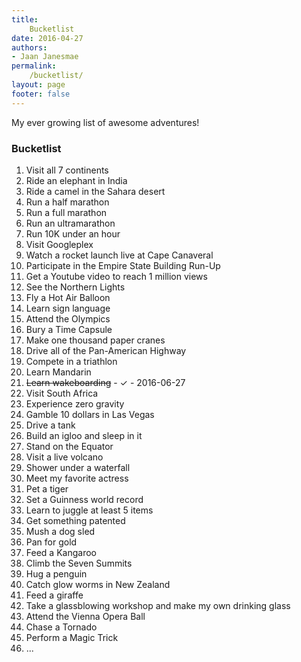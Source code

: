 ```yaml
---
title:
    Bucketlist
date: 2016-04-27
authors:
- Jaan Janesmae
permalink:
    /bucketlist/
layout: page
footer: false
---
```

My ever growing list of awesome adventures!

### Bucketlist

1. Visit all 7 continents
1. Ride an elephant in India
1. Ride a camel in the Sahara desert
1. Run a half marathon
1. Run a full marathon
1. Run an ultramarathon
1. Run 10K under an hour
1. Visit Googleplex
1. Watch a rocket launch live at Cape Canaveral
1. Participate in the Empire State Building Run-Up
1. Get a Youtube video to reach 1 million views
1. See the Northern Lights
1. Fly a Hot Air Balloon
1. Learn sign language
1. Attend the Olympics
1. Bury a Time Capsule
1. Make one thousand paper cranes
1. Drive all of the Pan-American Highway
1. Compete in a triathlon
1. Learn Mandarin
1. <del>Learn wakeboarding</del> - ✓ - 2016-06-27
1. Visit South Africa
1. Experience zero gravity
1. Gamble 10 dollars in Las Vegas
1. Drive a tank
1. Build an igloo and sleep in it
1. Stand on the Equator
1. Visit a live volcano
1. Shower under a waterfall
1. Meet my favorite actress
1. Pet a tiger
1. Set a Guinness world record
1. Learn to juggle at least 5 items
1. Get something patented
1. Mush a dog sled
1. Pan for gold
1. Feed a Kangaroo
1. Climb the Seven Summits
1. Hug a penguin
1. Catch glow worms in New Zealand
1. Feed a giraffe
1. Take a glassblowing workshop and make my own drinking glass
1. Attend the Vienna Opera Ball
1. Chase a Tornado
1. Perform a Magic Trick
1. ...
